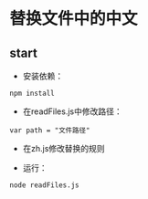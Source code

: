 # 替换文件中的中文

## start

* 安装依赖：
```
npm install
```

* 在readFiles.js中修改路径：
```
var path = "文件路径"  
```

* 在zh.js修改替换的规则

* 运行：
```
node readFiles.js
```